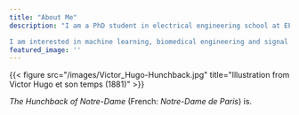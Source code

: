 ```yaml
---
title: "About Me"
description: "I am a PhD student in electrical engineering school at EPFL, Switzerland.

I am interested in machine learning, biomedical engineering and signal and image processing."
featured_image: ''
---
```

{{< figure src="/images/Victor_Hugo-Hunchback.jpg" title="Illustration from Victor Hugo et son temps (1881)" >}}

_The Hunchback of Notre-Dame_ (French: _Notre-Dame de Paris_) is.
